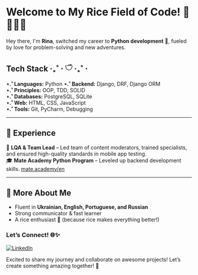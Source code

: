 # Welcome to My Rice Field of Code! 🌾🙇🏻‍♀️

Hey there, I'm **Rina**, switched my career to **Python development** 🐍, fueled by love for problem-solving and new adventures.

## Tech Stack  ‧₊˚ ⋅ 𓎩 ‧₊˚ ⋅
**⋆.˚ Languages:** Python
**⋆.˚ Backend:** Django, DRF, Django ORM  
**⋆.˚ Principles:** OOP, TDD, SOLID  
**⋆.˚ Databases:** PostgreSQL, SQLite  
**⋆.˚ Web:** HTML, CSS, JavaScript  
**⋆.˚ Tools:** Git, PyCharm, Debugging  

---

## 💼 Experience  
📱 **LQA & Team Lead** – Led team of content moderators, trained specialists, and ensured high-quality standards in mobile app testing.  
🎓 **Mate Academy Python Program** – Leveled up backend development skills. [mate.academy/en](https://mate.academy/en)

---

## 🌱 More About Me  
- Fluent in **Ukrainian, English, Portuguese, and Russian**  
- Strong communicator & fast learner  
- A rice enthusiast 🍚 (because rice makes everything better!) 

### Let’s Connect! 🌐✨

[![LinkedIn](https://img.shields.io/badge/LinkedIn-0077B5?style=for-the-badge&logo=linkedin&logoColor=white)](www.linkedin.com/in/kateryna-klimovskykh)  


Excited to share my journey and collaborate on awesome projects! Let’s create something amazing together! 🍚
